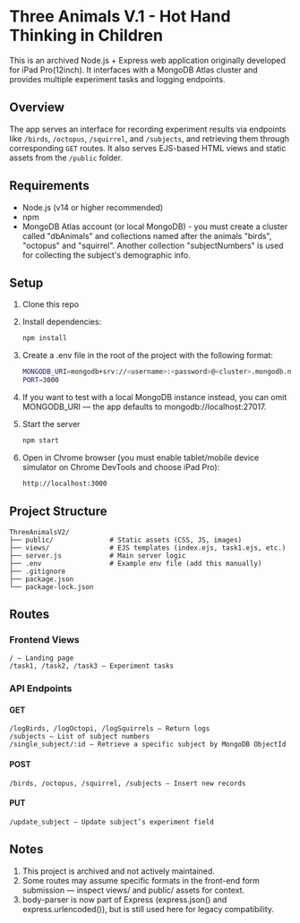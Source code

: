 # Three Animals V.1 - Hot Hand Thinking in Children

This is an archived Node.js + Express web application originally developed for iPad Pro(12inch). It interfaces with a MongoDB Atlas cluster and provides multiple experiment tasks and logging endpoints.

## Overview

The app serves an interface for recording experiment results via endpoints like `/birds`, `/octopus`, `/squirrel`, and `/subjects`, and retrieving them through corresponding `GET` routes. It also serves EJS-based HTML views and static assets from the `/public` folder.

## Requirements

- Node.js (v14 or higher recommended)
- npm
- MongoDB Atlas account (or local MongoDB) - you must create a cluster called "dbAnimals" and collections named after the animals "birds", "octopus" and "squirrel". Another collection "subjectNumbers" is used for collecting the subject's demographic info.

## Setup

1. Clone this repo

2. Install dependencies:
   ```bash
   npm install

3. Create a .env file in the root of the project with the following format:
    ```bash
    MONGODB_URI=mongodb+srv://<username>:<password>@<cluster>.mongodb.net/dbRabbits
    PORT=3000

4. If you want to test with a local MongoDB instance instead, you can omit MONGODB_URI — the app defaults to mongodb://localhost:27017.

5. Start the server
    ```bash
    npm start

6. Open in Chrome browser (you must enable tablet/mobile device simulator on Chrome DevTools and choose iPad Pro): 
    ```bash
    http://localhost:3000

## Project Structure
    ThreeAnimalsV2/
    ├── public/              # Static assets (CSS, JS, images)
    ├── views/               # EJS templates (index.ejs, task1.ejs, etc.)
    ├── server.js            # Main server logic
    ├── .env                 # Example env file (add this manually)
    ├── .gitignore
    ├── package.json
    └── package-lock.json

## Routes
### Frontend Views
    / – Landing page
    /task1, /task2, /task3 – Experiment tasks
### API Endpoints
#### GET
    /logBirds, /logOctopi, /logSquirrels – Return logs
    /subjects – List of subject numbers
    /single_subject/:id – Retrieve a specific subject by MongoDB ObjectId
#### POST
    /birds, /octopus, /squirrel, /subjects – Insert new records
#### PUT
    /update_subject – Update subject’s experiment field

## Notes
1. This project is archived and not actively maintained.
2. Some routes may assume specific formats in the front-end form submission — inspect views/ and public/ assets for context.
3. body-parser is now part of Express (express.json() and express.urlencoded()), but is still used here for legacy compatibility.